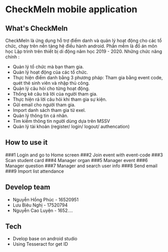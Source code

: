 # CheckMeIn mobile application

## What's CheckMeIn
CheckMeIn là ứng dụng hỗ trợ điểm danh và quản lý hoạt động cho các tổ chức, chạy trên nền tảng hệ điều hành android.
Phần mềm là đồ án môn học Lập trình trên thiết bị di động năm học 2019 - 2020.
Những chức năng chính :
* Quản lý tổ chức mà bạn tham gia.
* Quản lý hoạt động của các tổ chức.
* Thực hiện điểm danh bằng 3 phương pháp: Tham gia bằng event code, quét thẻ sinh viên và nhập thủ công.
* Quản lý câu hỏi cho từng hoạt động.
* Thống kê câu trả lời của người tham gia.
* Thực hiện rả lời câu hỏi khi tham gia sự kiện.
* Gửi email cho người tham gia.
* Import danh sách tham gia từ exel.
* Quản lý thông tin cá nhân.
* Tìm kiếm thông tin người dùng dựa trên MSSV
* Quản lý tài khoản (register/ login/ logout/ authencation)

## How to use it
###1 Login and go to Home screen
###2 Join event with event-code
###3 Scan student card
###4 Manager organ
###5 Manager event
###6 Manager question
###7 Manager and search user info
###8 Send email
###9 Import list attendance

## Develop team
* Nguyễn Hồng Phúc - 16520951
* Lưu Biêu Nghị - 17520794
* Nguyễn Cao Luyện - 1652....

## Tech
* Dvelop base on android studio
* Using Tesseract for get ID
